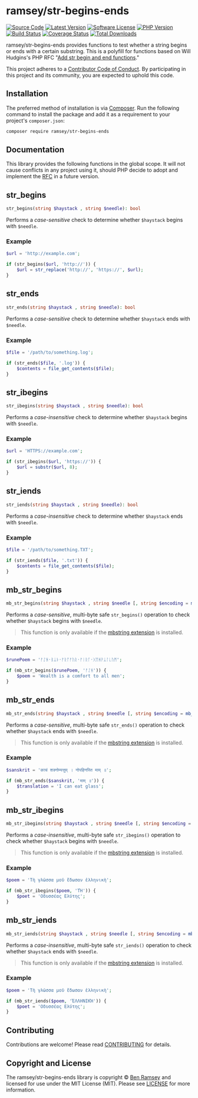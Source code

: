 # ramsey/str-begins-ends

[![Source Code][badge-source]][source]
[![Latest Version][badge-release]][packagist]
[![Software License][badge-license]][license]
[![PHP Version][badge-php]][php]
[![Build Status][badge-build]][build]
[![Coverage Status][badge-coverage]][coverage]
[![Total Downloads][badge-downloads]][downloads]

ramsey/str-begins-ends provides functions to test whether a string begins or
ends with a certain substring. This is a polyfill for functions based on Will
Hudgins's PHP RFC "[Add str begin and end functions][rfc]."

This project adheres to a [Contributor Code of Conduct][conduct]. By
participating in this project and its community, you are expected to uphold this
code.


## Installation

The preferred method of installation is via [Composer][]. Run the following
command to install the package and add it as a requirement to your project's
`composer.json`:

```bash
composer require ramsey/str-begins-ends
```


## Documentation

This library provides the following functions in the global scope. It will not
cause conflicts in any project using it, should PHP decide to adopt and
implement the [RFC][] in a future version.


## str_begins

``` php
str_begins(string $haystack , string $needle): bool
```

Performs a *case-sensitive* check to determine whether `$haystack` begins with
`$needle`.


### Example

``` php
$url = 'http://example.com';

if (str_begins($url, 'http://')) {
    $url = str_replace('http://', 'https://', $url);
}
```


## str_ends

``` php
str_ends(string $haystack , string $needle): bool
```

Performs a *case-sensitive* check to determine whether `$haystack` ends with
`$needle`.


### Example

``` php
$file = '/path/to/something.log';

if (str_ends($file, '.log')) {
    $contents = file_get_contents($file);
}
```


## str_ibegins

``` php
str_ibegins(string $haystack , string $needle): bool
```

Performs a *case-insensitive* check to determine whether `$haystack` begins with
`$needle`.


### Example

``` php
$url = 'HTTPS://example.com';

if (str_ibegins($url, 'https://')) {
    $url = substr($url, 8);
}
```


## str_iends

``` php
str_iends(string $haystack , string $needle): bool
```

Performs a *case-insensitive* check to determine whether `$haystack` ends with
`$needle`.


### Example

``` php
$file = '/path/to/something.TXT';

if (str_iends($file, '.txt')) {
    $contents = file_get_contents($file);
}
```


## mb_str_begins

``` php
mb_str_begins(string $haystack , string $needle [, string $encoding = mb_internal_encoding()]): bool
```

Performs a *case-sensitive*, multi-byte safe `str_begins()` operation to check
whether `$haystack` begins with `$needle`.

> This function is only available if the [mbstring extension][] is installed.


### Example

``` php
$runePoem = 'ᚠᛇᚻ᛫ᛒᛦᚦ᛫ᚠᚱᚩᚠᚢᚱ᛫ᚠᛁᚱᚪ᛫ᚷᛖᚻᚹᛦᛚᚳᚢᛗ';

if (mb_str_begins($runePoem, 'ᚠᛇᚻ')) {
    $poem = 'Wealth is a comfort to all men';
}
```


## mb_str_ends

``` php
mb_str_ends(string $haystack , string $needle [, string $encoding = mb_internal_encoding()]): bool
```

Performs a *case-sensitive*, multi-byte safe `str_ends()` operation to check
whether `$haystack` ends with `$needle`.

> This function is only available if the [mbstring extension][] is installed.


### Example

``` php
$sanskrit = 'काचं शक्नोम्यत्तुम् । नोपहिनस्ति माम् ॥';

if (mb_str_ends($sanskrit, 'माम् ॥')) {
    $translation = 'I can eat glass';
}
```


## mb_str_ibegins

``` php
mb_str_ibegins(string $haystack , string $needle [, string $encoding = mb_internal_encoding()]): bool
```

Performs a *case-insensitive*, multi-byte safe `str_ibegins()` operation to check
whether `$haystack` begins with `$needle`.

> This function is only available if the [mbstring extension][] is installed.


### Example

``` php
$poem = 'Τὴ γλῶσσα μοῦ ἔδωσαν ἑλληνικὴ';

if (mb_str_ibegins($poem, 'ΤῊ')) {
    $poet = 'Οδυσσέας Ελύτης';
}
```


## mb_str_iends

``` php
mb_str_iends(string $haystack , string $needle [, string $encoding = mb_internal_encoding()]): bool
```

Performs a *case-insensitive*, multi-byte safe `str_iends()` operation to check
whether `$haystack` ends with `$needle`.

> This function is only available if the [mbstring extension][] is installed.


### Example

``` php
$poem = 'Τὴ γλῶσσα μοῦ ἔδωσαν ἑλληνικὴ';

if (mb_str_iends($poem, 'ἙΛΛΗΝΙΚῊ')) {
    $poet = 'Οδυσσέας Ελύτης';
}
```


## Contributing

Contributions are welcome! Please read [CONTRIBUTING][] for details.


## Copyright and License

The ramsey/str-begins-ends library is copyright © [Ben Ramsey](https://benramsey.com)
and licensed for use under the MIT License (MIT). Please see [LICENSE][] for
more information.


[conduct]: https://github.com/ramsey/str-begins-ends/blob/master/.github/CODE_OF_CONDUCT.md
[composer]: http://getcomposer.org/
[documentation]: https://ramsey.github.io/str-begins-ends/
[contributing]: https://github.com/ramsey/str-begins-ends/blob/master/.github/CONTRIBUTING.md
[mbstring extension]: https://www.php.net/manual/en/book.mbstring.php
[rfc]: https://wiki.php.net/rfc/add_str_begin_and_end_functions

[badge-source]: http://img.shields.io/badge/source-ramsey/str--begins--ends-blue.svg?style=flat-square
[badge-release]: https://img.shields.io/packagist/v/ramsey/str-begins-ends.svg?style=flat-square&label=release
[badge-license]: https://img.shields.io/packagist/l/ramsey/str-begins-ends.svg?style=flat-square
[badge-php]: https://img.shields.io/packagist/php-v/ramsey/str-begins-ends.svg?style=flat-square
[badge-build]: https://img.shields.io/travis/ramsey/str-begins-ends/master.svg?style=flat-square
[badge-coverage]: https://img.shields.io/coveralls/github/ramsey/str-begins-ends/master.svg?style=flat-square
[badge-downloads]: https://img.shields.io/packagist/dt/ramsey/str-begins-ends.svg?style=flat-square&colorB=mediumvioletred

[source]: https://github.com/ramsey/str-begins-ends
[packagist]: https://packagist.org/packages/ramsey/str-begins-ends
[license]: https://github.com/ramsey/str-begins-ends/blob/master/LICENSE
[php]: https://php.net
[build]: https://travis-ci.org/ramsey/str-begins-ends
[coverage]: https://coveralls.io/r/ramsey/str-begins-ends?branch=master
[downloads]: https://packagist.org/packages/ramsey/str-begins-ends
